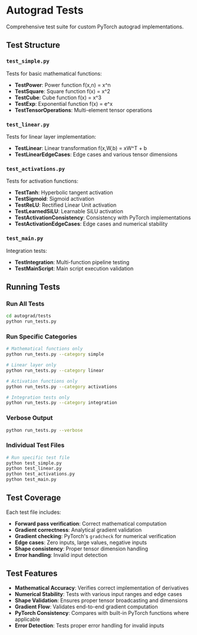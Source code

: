 # Autograd Tests

Comprehensive test suite for custom PyTorch autograd implementations.

## Test Structure

### `test_simple.py`
Tests for basic mathematical functions:
- **TestPower**: Power function f(x,n) = x^n
- **TestSquare**: Square function f(x) = x^2  
- **TestCube**: Cube function f(x) = x^3
- **TestExp**: Exponential function f(x) = e^x
- **TestTensorOperations**: Multi-element tensor operations

### `test_linear.py`
Tests for linear layer implementation:
- **TestLinear**: Linear transformation f(x,W,b) = xW^T + b
- **TestLinearEdgeCases**: Edge cases and various tensor dimensions

### `test_activations.py`
Tests for activation functions:
- **TestTanh**: Hyperbolic tangent activation
- **TestSigmoid**: Sigmoid activation  
- **TestReLU**: Rectified Linear Unit activation
- **TestLearnedSiLU**: Learnable SiLU activation
- **TestActivationConsistency**: Consistency with PyTorch implementations
- **TestActivationEdgeCases**: Edge cases and numerical stability

### `test_main.py`
Integration tests:
- **TestIntegration**: Multi-function pipeline testing
- **TestMainScript**: Main script execution validation

## Running Tests

### Run All Tests
```bash
cd autograd/tests
python run_tests.py
```

### Run Specific Categories
```bash
# Mathematical functions only
python run_tests.py --category simple

# Linear layer only  
python run_tests.py --category linear

# Activation functions only
python run_tests.py --category activations

# Integration tests only
python run_tests.py --category integration
```

### Verbose Output
```bash
python run_tests.py --verbose
```

### Individual Test Files
```bash
# Run specific test file
python test_simple.py
python test_linear.py
python test_activations.py  
python test_main.py
```

## Test Coverage

Each test file includes:
- **Forward pass verification**: Correct mathematical computation
- **Gradient correctness**: Analytical gradient validation
- **Gradient checking**: PyTorch's `gradcheck` for numerical verification
- **Edge cases**: Zero inputs, large values, negative inputs
- **Shape consistency**: Proper tensor dimension handling
- **Error handling**: Invalid input detection

## Test Features

- **Mathematical Accuracy**: Verifies correct implementation of derivatives
- **Numerical Stability**: Tests with various input ranges and edge cases
- **Shape Validation**: Ensures proper tensor broadcasting and dimensions
- **Gradient Flow**: Validates end-to-end gradient computation
- **PyTorch Consistency**: Compares with built-in PyTorch functions where applicable
- **Error Detection**: Tests proper error handling for invalid inputs